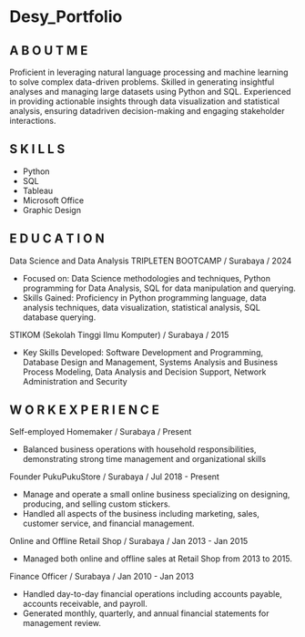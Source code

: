 # Desy_Portfolio

## A B O U T  M E
Proficient in leveraging natural language processing and machine learning to solve complex data-driven problems. Skilled in generating insightful analyses and managing large datasets using Python and SQL. Experienced in providing actionable insights through data visualization and statistical analysis, ensuring datadriven decision-making and engaging stakeholder interactions.

## S K I L L S
- Python
- SQL
- Tableau
- Microsoft Office
- Graphic Design

## E D U C A T I O N
Data Science and Data Analysis
TRIPLETEN BOOTCAMP / Surabaya / 2024
- Focused on: Data Science methodologies and techniques, Python programming for Data Analysis, SQL for data manipulation and querying.
- Skills Gained: Proficiency in Python programming language, data analysis techniques, data visualization, statistical analysis, SQL database querying.

STIKOM (Sekolah Tinggi Ilmu Komputer) / Surabaya / 2015
- Key Skills Developed: Software Development and Programming, Database Design and Management, Systems Analysis and Business Process Modeling, Data Analysis and Decision Support, Network Administration and Security

## W O R K E X P E R I E N C E
Self-employed
Homemaker / Surabaya / Present
- Balanced business operations with household responsibilities, demonstrating strong time management and organizational skills

Founder PukuPukuStore / Surabaya / Jul 2018 - Present
- Manage and operate a small online business specializing on designing, producing, and selling custom stickers.
- Handled all aspects of the business including marketing, sales, customer service, and financial management.

Online and Offline Retail Shop / Surabaya / Jan 2013 - Jan 2015
- Managed both online and offline sales at Retail Shop from 2013 to 2015.

Finance Officer / Surabaya / Jan 2010 - Jan 2013
- Handled day-to-day financial operations including accounts payable, accounts
receivable, and payroll.
- Generated monthly, quarterly, and annual financial statements for management
review.


